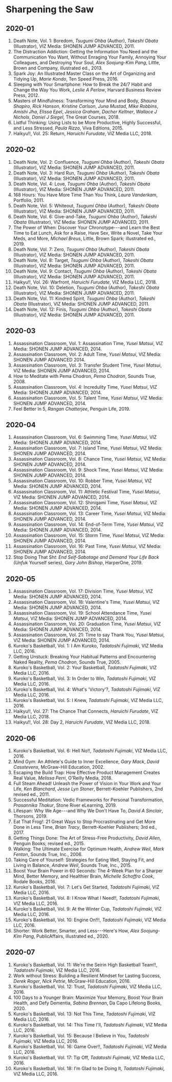 # Sharpening the Saw

## 2020-01
1. Death Note, Vol. 1: Boredom, _Tsugumi Ohba_ (Author), _Takeshi Obata_ (Illustrator), VIZ Media: SHONEN JUMP ADVANCED, 2011.
1. The Distraction Addiction: Getting the Information You Need and the Communication You Want, Without Enraging Your Family, Annoying Your Colleagues, and Destroying Your Soul, _Alex Soojung-Kim Pang_, Little, Brown and Company, illustrated ed., 2013. 
1. Spark Joy: An Illustrated Master Class on the Art of Organizing and Tidying Up, _Marie Kondo_, Ten Speed Press, 2016.
1. Sleeping with Your Smartphone: How to Break the 24/7 Habit and Change the Way You Work, _Leslie A Perlow_, Harvard Business Review Press, 2012.
1. Masters of Mindfulness: Transforming Your Mind and Body, _Shauna Shapiro_, _Rick Hanson_, _Kristine Carlson_, _Juna Mustad_, _Mike Robbins_, _Amishi Jha_, _Elissa Epel_, _Jessica Graham_, _Dacher Keltner_, _Wallace J Nichols_, _Daniel J Siegel_, The Great Courses, 2018.
1. Listful Thinking: Using Lists to be More Productive, Highly Successful, and Less Stressed, _Paula Rizzo_, Viva Editions, 2015.
1. Haikyu!!, Vol. 25: Return, _Haruichi Furudate_, VIZ Media LLC, 2018.

## 2020-02
1. Death Note, Vol. 2: Confluence, _Tsugumi Ohba_ (Author), _Takeshi Obata_ (Illustrator), VIZ Media: SHONEN JUMP ADVANCED, 2011.
1. Death Note, Vol. 3: Hard Run, _Tsugumi Ohba_ (Author), _Takeshi Obata_ (Illustrator), VIZ Media: SHONEN JUMP ADVANCED, 2011.
1. Death Note, Vol. 4: Love, _Tsugumi Ohba_ (Author), _Takeshi Obata_ (Illustrator), VIZ Media: SHONEN JUMP ADVANCED, 2011.
1. 168 Hours: You Have More Time Than You Think, _Laura Vanderkam_, Portfolio, 2011.
1. Death Note, Vol. 5: Whiteout, _Tsugumi Ohba_ (Author), _Takeshi Obata_ (Illustrator), VIZ Media: SHONEN JUMP ADVANCED, 2011.
1. Death Note, Vol. 6: Give-and-Take, _Tsugumi Ohba_ (Author), _Takeshi Obata_ (Illustrator), VIZ Media: SHONEN JUMP ADVANCED, 2011.
1. The Power of When: Discover Your Chronotype---and Learn the Best Time to Eat Lunch, Ask for a Raise, Have Sex, Write a Novel, Take Your Meds, and More, _Michael Breus_,  Little, Brown Spark; illustrated ed., 2019.
1. Death Note, Vol. 7: Zero, _Tsugumi Ohba_ (Author), _Takeshi Obata_ (Illustrator), VIZ Media: SHONEN JUMP ADVANCED, 2011.
1. Death Note, Vol. 8: Target, _Tsugumi Ohba_ (Author), _Takeshi Obata_ (Illustrator), VIZ Media: SHONEN JUMP ADVANCED, 2011.
1. Death Note, Vol. 9: Contact, _Tsugumi Ohba_ (Author), _Takeshi Obata_ (Illustrator), VIZ Media: SHONEN JUMP ADVANCED, 2011.
1. Haikyu!!, Vol. 26: Warfront, _Haruichi Furudate_, VIZ Media LLC, 2018.
1. Death Note, Vol. 10: Deletion, _Tsugumi Ohba_ (Author), _Takeshi Obata_ (Illustrator), VIZ Media: SHONEN JUMP ADVANCED, 2011.
1. Death Note, Vol. 11: Kindred Spirit, _Tsugumi Ohba_ (Author), _Takeshi Obata_ (Illustrator), VIZ Media: SHONEN JUMP ADVANCED, 2011.
1. Death Note, Vol. 12: Finis, _Tsugumi Ohba_ (Author), _Takeshi Obata_ (Illustrator), VIZ Media: SHONEN JUMP ADVANCED, 2011.

## 2020-03
1. Assassination Classroom, Vol. 1: Assassination Time, _Yusei Matsui_, VIZ Media: SHONEN JUMP ADVANCED, 2014.
1. Assassination Classroom, Vol. 2: Adult Time, _Yusei Matsui_, VIZ Media: SHONEN JUMP ADVANCED 2014.
1. Assassination Classroom, Vol. 3: Transfer Student Time, _Yusei Matsui_, VIZ Media: SHONEN JUMP ADVANCED, 2014.
1. How to Meditate with Pema Chodron, _Pema Chodron_, Sounds True, 2008.
1. Assassination Classroom, Vol. 4: Incredulity Time, _Yusei Matsui_, VIZ Media: SHONEN JUMP ADVANCED, 2014.
1. Assassination Classroom, Vol. 5: Talent Time, _Yusei Matsui_, VIZ Media: SHONEN JUMP ADVANCED, 2014.
1. Feel Better In 5, _Rangan Chatterjee_, Penguin Life, 2019.

## 2020-04
1. Assassination Classroom, Vol. 6: Swimming Time, _Yusei Matsui_, VIZ Media: SHONEN JUMP ADVANCED, 2014.
1. Assassination Classroom, Vol. 7: Island Time, _Yusei Matsui_, VIZ Media: SHONEN JUMP ADVANCED, 2014.
1. Assassination Classroom, Vol. 8: Chance Time, _Yusei Matsui_, VIZ Media: SHONEN JUMP ADVANCED, 2014.
1. Assassination Classroom, Vol. 9: Shock Time, _Yusei Matsui_, VIZ Media: SHONEN JUMP ADVANCED, 2014.
1. Assassination Classroom, Vol. 10: Robber Time, _Yusei Matsui_, VIZ Media: SHONEN JUMP ADVANCED, 2014.
1. Assassination Classroom, Vol. 11: Athletic Festival Time, _Yusei Matsui_, VIZ Media: SHONEN JUMP ADVANCED, 2014.
1. Assassination Classroom, Vol. 12: Shinigami Time, _Yusei Matsui_, VIZ Media: SHONEN JUMP ADVANCED, 2014.
1. Assassination Classroom, Vol. 13: Career Time, _Yusei Matsui_, VIZ Media: SHONEN JUMP ADVANCED, 2014.
1. Assassination Classroom, Vol. 14: End-of-Term Time, _Yusei Matsui_, VIZ Media: SHONEN JUMP ADVANCED, 2014.
1. Assassination Classroom, Vol. 15: Storm Time, _Yusei Matsui_, VIZ Media: SHONEN JUMP ADVANCED, 2014.
1. Assassination Classroom, Vol. 16: Past Time, _Yusei Matsui_, VIZ Media: SHONEN JUMP ADVANCED, 2014.
1. Stop Doing That Sh*t: End Self-Sabotage and Demand Your Life Back (Unfu*k Yourself series), _Gary John Bishop_, HarperOne, 2019.

## 2020-05
1. Assassination Classroom, Vol. 17: Division Time, _Yusei Matsui_, VIZ Media: SHONEN JUMP ADVANCED, 2014.
1. Assassination Classroom, Vol. 18: Valentine's Time, _Yusei Matsui_, VIZ Media: SHONEN JUMP ADVANCED, 2014.
1. Assassination Classroom, Vol. 19: School Attendance Time, _Yusei Matsui_, VIZ Media: SHONEN JUMP ADVANCED, 2014.
1. Assassination Classroom, Vol. 20: Graduation Time, _Yusei Matsui_, VIZ Media: SHONEN JUMP ADVANCED, 2014.
1. Assassination Classroom, Vol. 21: Time to say Thank You, _Yusei Matsui_, VIZ Media: SHONEN JUMP ADVANCED, 2014.
1. Kuroko's Basketball, Vol. 1: I Am Kuroko, _Tadatoshi Fujimaki_, VIZ Media LLC, 2016.
1. Getting Unstuck: Breaking Your Habitual Patterns and Encountering Naked Reality, _Pema Chodron_, Sounds True, 2005.
1. Kuroko's Basketball, Vol. 2: Your Basketball, _Tadatoshi Fujimaki_, VIZ Media LLC, 2016.
1. Kuroko's Basketball, Vol. 3: In Order to Win, _Tadatoshi Fujimaki_, VIZ Media LLC, 2016.
1. Kuroko's Basketball, Vol. 4: What's 'Victory'?, _Tadatoshi Fujimaki_, VIZ Media LLC, 2016.
1. Kuroko's Basketball, Vol. 5: I Knew, _Tadatoshi Fujimaki_, VIZ Media LLC, 2016.
1. Haikyu!!, Vol. 27: The Chance That Connects, _Haruichi Furudate_, VIZ Media LLC, 2018.
1. Haikyu!!, Vol. 28: Day 2, _Haruichi Furudate_, VIZ Media LLC, 2018.

## 2020-06
1. Kuroko's Basketball, Vol. 6: Hell No!!, _Tadatoshi Fujimaki_, VIZ Media LLC, 2016.
1. Mind Gym: An Athlete's Guide to Inner Excellence, _Gary Mack_, _David Casstevens_, McGraw-Hill Education, 2002.
1. Escaping the Build Trap: How Effective Product Management Creates Real Value, _Melissa Perri_, O'Reilly Media, 2018.
1. Full Steam Ahead! Unleash the Power of Vision in Your Work and Your Life, _Ken Blanchard_, _Jesse Lyn Stoner_, Berrett-Koehler Publishers, 2nd revised ed., 2011.
1. Successful Meditation: Vedic Frameworks for Personal Transformation, _Prasannika Thakur_, Stone River eLearning, 2019.
1. Lifespan: Why We Age---and Why We Don't Have To, _David A Sinclair_, Thorsons, 2019.
1. Eat That Frog!: 21 Great Ways to Stop Procrastinating and Get More Done in Less Time, _Brian Tracy_, Berrett-Koehler Publishers; 3rd ed., 2017.
1. Getting Things Done: The Art of Stress-Free Productivity, _David Allen_, Penguin Books; revised ed., 2015.
1. Walking: The Ultimate Exercise for Optimum Health, _Andrew Weil_, _Mark Fenton_, Sounds True, Inc., 2006.
1. Taking Care of Yourself: Strategies for Eating Well, Staying Fit, and Living in Balance, _Andrew Weil_, Sounds True, Inc., 2015.
1. Boost Your Brain Power in 60 Seconds: The 4-Week Plan for a Sharper Mind, Better Memory, and Healthier Brain, _Michelle Schoffro Cook_, Rodale Books, 2016.
1. Kuroko's Basketball, Vol. 7: Let's Get Started, _Tadatoshi Fujimaki_, VIZ Media LLC, 2016.
1. Kuroko's Basketball, Vol. 8: I Know What I Need!!, _Tadatoshi Fujimaki_, VIZ Media LLC, 2016.
1. Kuroko's Basketball, Vol. 9: At the Winter Cup, _Tadatoshi Fujimaki_, VIZ Media LLC, 2016.
1. Kuroko's Basketball, Vol. 10: Engine On!!!, _Tadatoshi Fujimaki_, VIZ Media LLC, 2016.
1. Shorter: Work Better, Smarter, and Less---Here's How, _Alex Soojung-Kim Pang_, PublicAffairs, illustrated ed., 2020.

## 2020-07
1. Kuroko's Basketball, Vol. 11: We're the Seirin High Basketball Team!!, _Tadatoshi Fujimaki_, VIZ Media LLC, 2016.
1. Work without Stress: Building a Resilient Mindset for Lasting Success, _Derek Roger_, _Nick Petrie_, McGraw-Hill Education, 2016.
1. Kuroko's Basketball, Vol. 12: Trust, _Tadatoshi Fujimaki_, VIZ Media LLC, 2016.
1. 100 Days to a Younger Brain: Maximize Your Memory, Boost Your Brain Health, and Defy Dementia, _Sabina Brennan_, Da Capo Lifelong Books, 2020.
1. Kuroko's Basketball, Vol. 13: Not This Time, _Tadatoshi Fujimaki_, VIZ Media LLC, 2016.
1. Kuroko's Basketball, Vol. 14: This Time I'll, _Tadatoshi Fujimaki_, VIZ Media LLC, 2016.
1. Kuroko's Basketball, Vol. 15: Because I Believe in You, _Tadatoshi Fujimaki_, VIZ Media LLC, 2016.
1. Kuroko's Basketball, Vol. 16: Game Over!!, _Tadatoshi Fujimaki_, VIZ Media LLC, 2016.
1. Kuroko's Basketball, Vol. 17: Tip Off, _Tadatoshi Fujimaki_, VIZ Media LLC, 2016.
1. Kuroko's Basketball, Vol. 18: I'm Glad to be Doing It, _Tadatoshi Fujimaki_, VIZ Media LLC, 2016.
